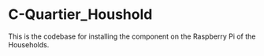 # C-Quartier_Houshold
This is the codebase for installing the component on the Raspberry Pi of the Households. 
